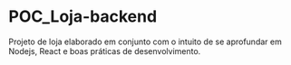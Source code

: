 # POC_Loja-backend
Projeto de loja elaborado em conjunto com o intuito de se aprofundar em Nodejs, React e boas práticas de desenvolvimento.
